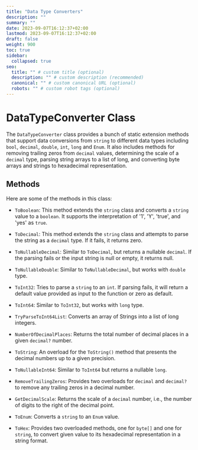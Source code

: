 ```yaml
---
title: "Data Type Converters"
description: ""
summary: ""
date: 2023-09-07T16:12:37+02:00
lastmod: 2023-09-07T16:12:37+02:00
draft: false
weight: 900
toc: true
sidebar:
  collapsed: true
seo:
  title: "" # custom title (optional)
  description: "" # custom description (recommended)
  canonical: "" # custom canonical URL (optional)
  robots: "" # custom robot tags (optional)
---
```


# DataTypeConverter Class

The `DataTypeConverter` class provides a bunch of static extension methods that support data conversions from `string` to different data types including `bool`, `decimal`, `double`, `int`, `long` and `Enum`. It also includes methods for removing trailing zeros from `decimal` values, determining the scale of a `decimal` type, parsing string arrays to a list of long, and converting byte arrays and strings to hexadecimal representation.

## Methods

Here are some of the methods in this class:

- `ToBoolean`: This method extends the `string` class and converts a `string` value to a `boolean`. It supports the interpretation of '1', 'Y', 'true', and 'yes' as `true`.

- `ToDecimal`: This method extends the `string` class and attempts to parse the string as a `decimal` type. If it fails, it returns zero.

- `ToNullableDecimal`: Similar to `ToDecimal`, but returns a nullable `decimal`. If the parsing fails or the input string is null or empty, it returns null.

- `ToNullableDouble`: Similar to `ToNullableDecimal`, but works with `double` type.

- `ToInt32`: Tries to parse a `string` to an `int`. If parsing fails, it will return a default value provided as input to the function or zero as default.

- `ToInt64`: Similar to `ToInt32`, but works with `long` type.

- `TryParseToInt64List`: Converts an array of Strings into a list of long integers.

- `NumberOfDecimalPlaces`: Returns the total number of decimal places in a given `decimal?` number.

- `ToString`: An overload for the `ToString()` method that presents the decimal numbers up to a given precision.

- `ToNullableInt64`: Similar to `ToInt64` but returns a nullable `long`.

- `RemoveTrailingZeros`: Provides two overloads for `decimal` and `decimal?` to remove any trailing zeros in a decimal number.

- `GetDecimalScale`: Returns the scale of a `decimal` number, i.e., the  number of digits to the right of the decimal point.

- `ToEnum`: Converts a `string` to an `Enum` value.
  
- `ToHex`: Provides two overloaded methods, one for `byte[]` and one for `string`, to convert given value to its hexadecimal representation in a string format.
